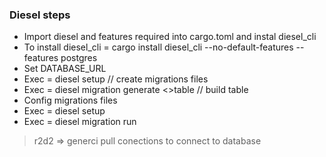 ### Diesel steps

- Import diesel and features required into cargo.toml and instal diesel_cli
- To install diesel_cli = cargo install diesel_cli --no-default-features --features postgres
- Set DATABASE_URL
- Exec = diesel setup // create migrations files
- Exec = diesel migration generate <>table // build table
- Config migrations files
- Exec = diesel setup 
- Exec = diesel migration run


> r2d2 => generci pull conections to connect to database
